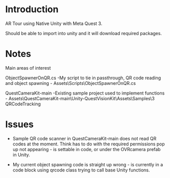 # Introduction 
AR Tour using Native Unity with Meta Quest 3.

Should be able to import into unity and it will download required packages.

# Notes
Main areas of interest

ObjectSpawnerOnQR.cs
    -My script to tie in passthrough, QR code reading and object spawning
        - Assets\Scripts\ObjectSpawnerOnQR.cs

QuestCameraKit-main
    -Existing sample project used to implement functions
        - Assets\QuestCameraKit-main\Unity-QuestVisionKit\Assets\Samples\3 QRCodeTracking

# Issues
- Sample QR code scanner in QuestCameraKit-main does not read QR codes at the moment. Think has to do with the required permissions pop up not appearing - is settable in code, or under the OVRcamera prefab in Unity.

- My current object spawning code is straight up wrong - is currently in a code block using qrcode class trying to call base Unity functions.